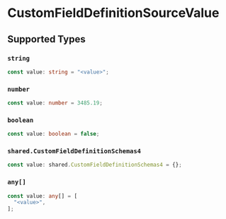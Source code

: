 # CustomFieldDefinitionSourceValue


## Supported Types

### `string`

```typescript
const value: string = "<value>";
```

### `number`

```typescript
const value: number = 3485.19;
```

### `boolean`

```typescript
const value: boolean = false;
```

### `shared.CustomFieldDefinitionSchemas4`

```typescript
const value: shared.CustomFieldDefinitionSchemas4 = {};
```

### `any[]`

```typescript
const value: any[] = [
  "<value>",
];
```

